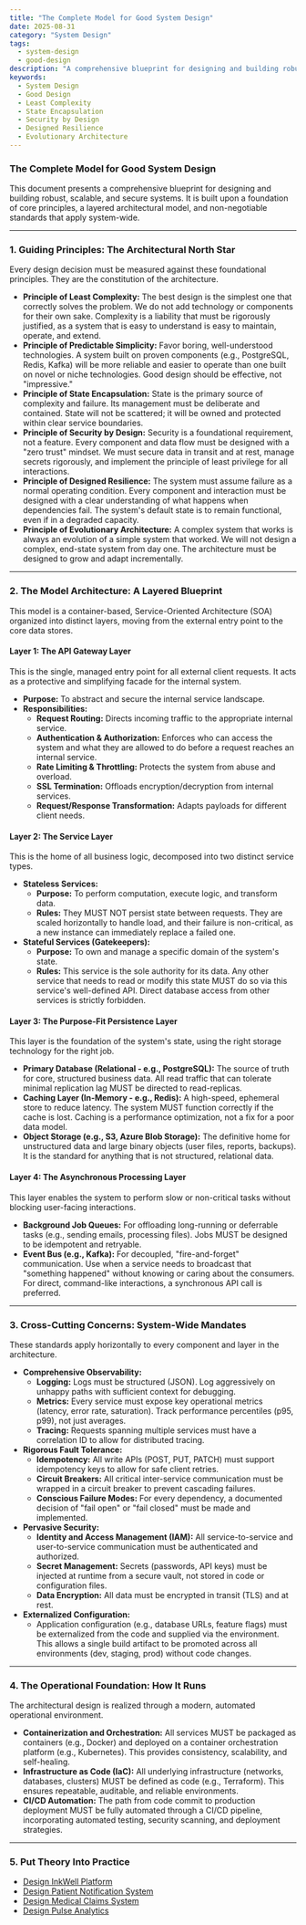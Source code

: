 ```yaml
---
title: "The Complete Model for Good System Design"
date: 2025-08-31
category: "System Design"
tags:
  - system-design
  - good-design
description: "A comprehensive blueprint for designing and building robust, scalable, and secure systems."
keywords:
  - System Design
  - Good Design
  - Least Complexity
  - State Encapsulation
  - Security by Design
  - Designed Resilience
  - Evolutionary Architecture
---
```


### The Complete Model for Good System Design

This document presents a comprehensive blueprint for designing and building robust, scalable, and secure systems. It is built upon a foundation of core principles, a layered architectural model, and non-negotiable standards that apply system-wide.

---

### 1. Guiding Principles: The Architectural North Star

Every design decision must be measured against these foundational principles. They are the constitution of the architecture.

*   **Principle of Least Complexity:** The best design is the simplest one that correctly solves the problem. We do not add technology or components for their own sake. Complexity is a liability that must be rigorously justified, as a system that is easy to understand is easy to maintain, operate, and extend.
*   **Principle of Predictable Simplicity:** Favor boring, well-understood technologies. A system built on proven components (e.g., PostgreSQL, Redis, Kafka) will be more reliable and easier to operate than one built on novel or niche technologies. Good design should be effective, not "impressive."
*   **Principle of State Encapsulation:** State is the primary source of complexity and failure. Its management must be deliberate and contained. State will not be scattered; it will be owned and protected within clear service boundaries.
*   **Principle of Security by Design:** Security is a foundational requirement, not a feature. Every component and data flow must be designed with a "zero trust" mindset. We must secure data in transit and at rest, manage secrets rigorously, and implement the principle of least privilege for all interactions.
*   **Principle of Designed Resilience:** The system must assume failure as a normal operating condition. Every component and interaction must be designed with a clear understanding of what happens when dependencies fail. The system's default state is to remain functional, even if in a degraded capacity.
*   **Principle of Evolutionary Architecture:** A complex system that works is always an evolution of a simple system that worked. We will not design a complex, end-state system from day one. The architecture must be designed to grow and adapt incrementally.

---

### 2. The Model Architecture: A Layered Blueprint

This model is a container-based, Service-Oriented Architecture (SOA) organized into distinct layers, moving from the external entry point to the core data stores.

#### Layer 1: The API Gateway Layer

This is the single, managed entry point for all external client requests. It acts as a protective and simplifying facade for the internal system.

*   **Purpose:** To abstract and secure the internal service landscape.
*   **Responsibilities:**
    *   **Request Routing:** Directs incoming traffic to the appropriate internal service.
    *   **Authentication & Authorization:** Enforces who can access the system and what they are allowed to do before a request reaches an internal service.
    *   **Rate Limiting & Throttling:** Protects the system from abuse and overload.
    *   **SSL Termination:** Offloads encryption/decryption from internal services.
    *   **Request/Response Transformation:** Adapts payloads for different client needs.

#### Layer 2: The Service Layer

This is the home of all business logic, decomposed into two distinct service types.

*   **Stateless Services:**
    *   **Purpose:** To perform computation, execute logic, and transform data.
    *   **Rules:** They MUST NOT persist state between requests. They are scaled horizontally to handle load, and their failure is non-critical, as a new instance can immediately replace a failed one.
*   **Stateful Services (Gatekeepers):**
    *   **Purpose:** To own and manage a specific domain of the system's state.
    *   **Rules:** This service is the sole authority for its data. Any other service that needs to read or modify this state MUST do so via this service's well-defined API. Direct database access from other services is strictly forbidden.

#### Layer 3: The Purpose-Fit Persistence Layer

This layer is the foundation of the system's state, using the right storage technology for the right job.

*   **Primary Database (Relational - e.g., PostgreSQL):** The source of truth for core, structured business data. All read traffic that can tolerate minimal replication lag MUST be directed to read-replicas.
*   **Caching Layer (In-Memory - e.g., Redis):** A high-speed, ephemeral store to reduce latency. The system MUST function correctly if the cache is lost. Caching is a performance optimization, not a fix for a poor data model.
*   **Object Storage (e.g., S3, Azure Blob Storage):** The definitive home for unstructured data and large binary objects (user files, reports, backups). It is the standard for anything that is not structured, relational data.

#### Layer 4: The Asynchronous Processing Layer

This layer enables the system to perform slow or non-critical tasks without blocking user-facing interactions.

*   **Background Job Queues:** For offloading long-running or deferrable tasks (e.g., sending emails, processing files). Jobs MUST be designed to be idempotent and retryable.
*   **Event Bus (e.g., Kafka):** For decoupled, "fire-and-forget" communication. Use when a service needs to broadcast that "something happened" without knowing or caring about the consumers. For direct, command-like interactions, a synchronous API call is preferred.

---

### 3. Cross-Cutting Concerns: System-Wide Mandates

These standards apply horizontally to every component and layer in the architecture.

*   **Comprehensive Observability:**
    *   **Logging:** Logs must be structured (JSON). Log aggressively on unhappy paths with sufficient context for debugging.
    *   **Metrics:** Every service must expose key operational metrics (latency, error rate, saturation). Track performance percentiles (p95, p99), not just averages.
    *   **Tracing:** Requests spanning multiple services must have a correlation ID to allow for distributed tracing.
*   **Rigorous Fault Tolerance:**
    *   **Idempotency:** All write APIs (POST, PUT, PATCH) must support idempotency keys to allow for safe client retries.
    *   **Circuit Breakers:** All critical inter-service communication must be wrapped in a circuit breaker to prevent cascading failures.
    *   **Conscious Failure Modes:** For every dependency, a documented decision of "fail open" or "fail closed" must be made and implemented.
*   **Pervasive Security:**
    *   **Identity and Access Management (IAM):** All service-to-service and user-to-service communication must be authenticated and authorized.
    *   **Secret Management:** Secrets (passwords, API keys) must be injected at runtime from a secure vault, not stored in code or configuration files.
    *   **Data Encryption:** All data must be encrypted in transit (TLS) and at rest.
*   **Externalized Configuration:**
    *   Application configuration (e.g., database URLs, feature flags) must be externalized from the code and supplied via the environment. This allows a single build artifact to be promoted across all environments (dev, staging, prod) without code changes.

---

### 4. The Operational Foundation: How It Runs

The architectural design is realized through a modern, automated operational environment.

*   **Containerization and Orchestration:** All services MUST be packaged as containers (e.g., Docker) and deployed on a container orchestration platform (e.g., Kubernetes). This provides consistency, scalability, and self-healing.
*   **Infrastructure as Code (IaC):** All underlying infrastructure (networks, databases, clusters) MUST be defined as code (e.g., Terraform). This ensures repeatable, auditable, and reliable environments.
*   **CI/CD Automation:** The path from code commit to production deployment MUST be fully automated through a CI/CD pipeline, incorporating automated testing, security scanning, and deployment strategies.

---

### 5. Put Theory Into Practice

* [Design InkWell Platform](https://github.com/zhu-weijie/design-inkwell-platform)
* [Design Patient Notification System](https://github.com/zhu-weijie/design-patient-notification-system)
* [Design Medical Claims System](https://github.com/zhu-weijie/design-medclaim-assure)
* [Design Pulse Analytics](https://github.com/zhu-weijie/design-pulse-analytics)
